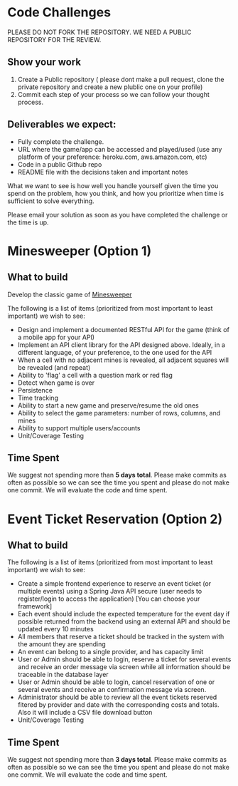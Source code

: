 # Code Challenges

PLEASE DO NOT FORK THE REPOSITORY. WE NEED A PUBLIC REPOSITORY FOR THE REVIEW. 

## Show your work

1.  Create a Public repository ( please dont make a pull request, clone the private repository and create a new plublic one on your profile)
2.  Commit each step of your process so we can follow your thought process.

## Deliverables we expect:
* Fully complete the challenge. 
* URL where the game/app can be accessed and played/used (use any platform of your preference: heroku.com, aws.amazon.com, etc)
* Code in a public Github repo
* README file with the decisions taken and important notes

What we want to see is how well you handle yourself given the time you spend on the problem, how you think, and how you prioritize when time is sufficient to solve everything.

Please email your solution as soon as you have completed the challenge or the time is up.

# Minesweeper (Option 1)

## What to build

Develop the classic game of [Minesweeper](https://en.wikipedia.org/wiki/Minesweeper_(video_game))

The following is a list of items (prioritized from most important to least important) we wish to see:
* Design and implement  a documented RESTful API for the game (think of a mobile app for your API)
* Implement an API client library for the API designed above. Ideally, in a different language, of your preference, to the one used for the API
* When a cell with no adjacent mines is revealed, all adjacent squares will be revealed (and repeat)
* Ability to 'flag' a cell with a question mark or red flag
* Detect when game is over
* Persistence
* Time tracking
* Ability to start a new game and preserve/resume the old ones
* Ability to select the game parameters: number of rows, columns, and mines
* Ability to support multiple users/accounts
* Unit/Coverage Testing
 
## Time Spent
We suggest not spending more than **5 days total**.  Please make commits as often as possible so we can see the time you spent and please do not make one commit.  We will evaluate the code and time spent.
 
# Event Ticket Reservation (Option 2)

## What to build

The following is a list of items (prioritized from most important to least important) we wish to see:

* Create a simple  frontend experience to reserve an event ticket (or multiple events) using a Spring Java API secure (user needs to register/login to access the application)  [You can choose your framework]
* Each event should include the expected temperature for the event day if possible returned from the backend using an external API and should be updated every 10 minutes
* All members that reserve a ticket should be tracked in the system with the amount they are spending
* An event can belong to a single provider, and has capacity limit
* User or Admin should be able to login, reserve a ticket for several events and receive an order message via screen while all information should be traceable in the database layer
* User or Admin should be able to login, cancel reservation of one or several events and receive an confirmation message via screen.
* Administrator should be able to review all the event tickets reserved fitered by provider and date with the corresponding costs and totals. Also it will include a CSV file download button
* Unit/Coverage Testing

## Time Spent
We suggest not spending more than **3 days total**.  Please make commits as often as possible so we can see the time you spent and please do not make one commit.  We will evaluate the code and time spent.
 


